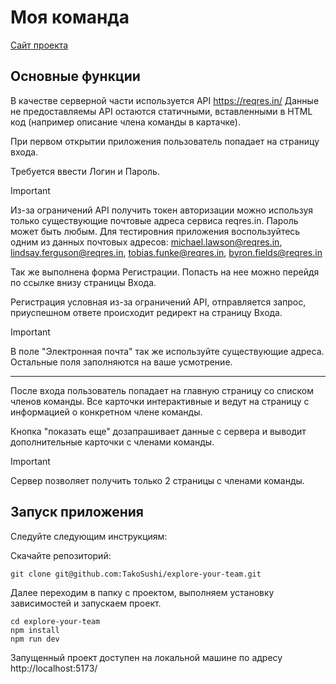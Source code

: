 # Моя команда

[Сайт проекта](https://takosushi-explore-your-team-51c6.twc1.net/auth/sign-in)

## Основные функции
В качестве серверной части используется API https://reqres.in/
Данные не предоставляемы API остаются статичными, вставленными в HTML код (например описание члена команды в картачке).

При первом открытии приложения пользователь попадает на страницу входа.

Требуется ввести Логин и Пароль. 

> [!IMPORTANT]
> Из-за ограничений API получить токен авторизации можно используя только существующие почтовые адреса сервиса reqres.in. Пароль может быть любым. Для тестировния приложения воспользуйтесь одним из данных почтовых адресов:  michael.lawson@reqres.in, lindsay.ferguson@reqres.in, tobias.funke@reqres.in, byron.fields@reqres.in

Так же выполнена форма Регистрации. Попасть на нее можно перейдя по ссылке внизу страницы Входа.

Регистрация условная из-за ограничений API, отправляется запрос, приуспешном ответе происходит редирект на страницу Входа. 

> [!IMPORTANT]
> В поле "Электронная почта" так же используйте существующие адреса. 
Остальные поля заполняются на ваше усмотрение.
___

После входа пользователь попадает на главную страницу со списком членов команды. Все карточки интерактивные и ведут на страницу с информацией о конкретном члене команды.

Кнопка "показать еще" дозапрашивает данные с сервера и выводит дополнительные карточки с членами команды.
> [!IMPORTANT]
> Сервер позволяет получить только 2 страницы с членами команды.

## Запуск приложения

Следуйте следующим инструкциям: 

Скачайте репозиторий:
```
git clone git@github.com:TakoSushi/explore-your-team.git
```
Далее переходим в папку с проектом, выполняем установку зависимостей и запускаем проект.
```
cd explore-your-team
npm install
npm run dev
```
Запущенный проект доступен на локальной машине по адресу http://localhost:5173/
